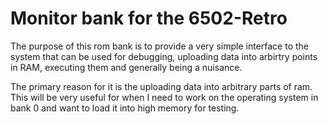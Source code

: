 <!-- vim: set ft=markdown ts=4 sw=4 tw=80 cc=80: -->
# Monitor bank for the 6502-Retro

The purpose of this rom bank is to provide a very simple interface to the system
that can be used for debugging, uploading data into arbirtry points in RAM,
executing them and generally being a nuisance.

The primary reason for it is the uploading data into arbitrary parts of ram.
This will be very useful for when I need to work on the operating system in bank
0 and want to load it into high memory for testing.
